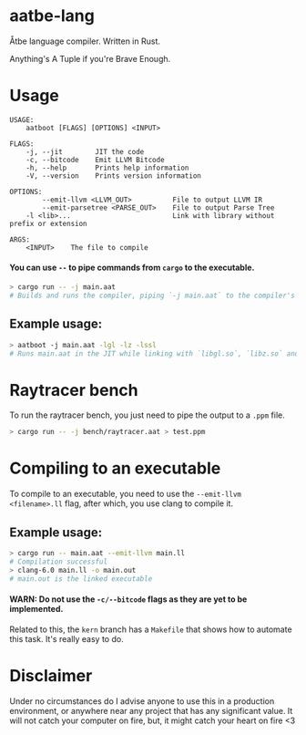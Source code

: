 # aatbe-lang
Åtbe language compiler. Written in Rust.

Anything's A Tuple if you're Brave Enough.

# Usage
```
USAGE:
    aatboot [FLAGS] [OPTIONS] <INPUT>

FLAGS:
    -j, --jit        JIT the code
    -c, --bitcode    Emit LLVM Bitcode
    -h, --help       Prints help information
    -V, --version    Prints version information

OPTIONS:
        --emit-llvm <LLVM_OUT>          File to output LLVM IR
        --emit-parsetree <PARSE_OUT>    File to output Parse Tree
    -l <lib>...                         Link with library without prefix or extension

ARGS:
    <INPUT>    The file to compile
```

#### You can use `--` to pipe commands from `cargo` to the executable.
```sh
> cargo run -- -j main.aat
# Builds and runs the compiler, piping `-j main.aat` to the compiler's stdin
```

## Example usage:

```sh
> aatboot -j main.aat -lgl -lz -lssl
# Runs main.aat in the JIT while linking with `libgl.so`, `libz.so` and `libssl.so`
```


# Raytracer bench

To run the raytracer bench, you just need to pipe the output to a `.ppm` file.

```sh
> cargo run -- -j bench/raytracer.aat > test.ppm
```

# Compiling to an executable

To compile to an executable, you need to use the `--emit-llvm <filename>.ll` flag, after which, you use clang to compile it.

## Example usage:
```sh
> cargo run -- main.aat --emit-llvm main.ll
# Compilation successful
> clang-6.0 main.ll -o main.out
# main.out is the linked executable
```

#### WARN: Do not use the `-c/--bitcode` flags as they are yet to be implemented.

Related to this, the `kern` branch has a `Makefile` that shows how to automate this task. It's really easy to do.

# Disclaimer
Under no circumstances do I advise anyone to use this in a production environment, or anywhere near any project that has any significant value. It will not catch your computer on fire, but, it might catch your heart on fire <3
